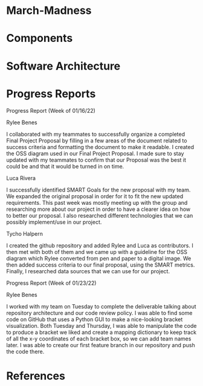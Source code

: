 # March-Madness

# Components 

# Software Architecture

# Progress Reports
Progress Report (Week of 01/16/22)

Rylee Benes

I collaborated with my teammates to successfully organize a completed Final Project Proposal by filling in a few areas of the document related to success criteria and formatting the document to make it readable. I created the OSS diagram used in our Final Project Proposal. I made sure to stay updated with my teammates to confirm that our Proposal was the best it could be and that it would be turned in on time.

Luca Rivera

I successfully identified SMART Goals for the new proposal with my team. We expanded the original proposal in order for it to fit the new updated requirements. This past week was mostly meeting up with the group and researching more about our project in order to have a clearer idea on how to better our proposal. I also researched different technologies that we can possibly implement/use in our project.

Tycho Halpern

I created the github repository and added Rylee and Luca as contributors. I then met with both of them and we came up with a guideline for the OSS diagram which Rylee converted from pen and paper to a digital image. We then added success criteria to our final proposal, using the SMART metrics. Finally, I researched data sources that we can use for our project.

Progress Report (Week of 01/23/22)

Rylee Benes

I worked with my team on Tuesday to complete the deliverable talking about repository architecture and our code review policy. I was able to find some code on GitHub that uses a Python GUI to make a nice-looking bracket visualization. Both Tuesday and Thursday, I was able to manipulate the code to produce a bracket we liked and create a mapping dictionary to keep track of all the x-y coordinates of each bracket box, so we can add team names later. I was able to create our first feature branch in our repository and push the code there.


# References

